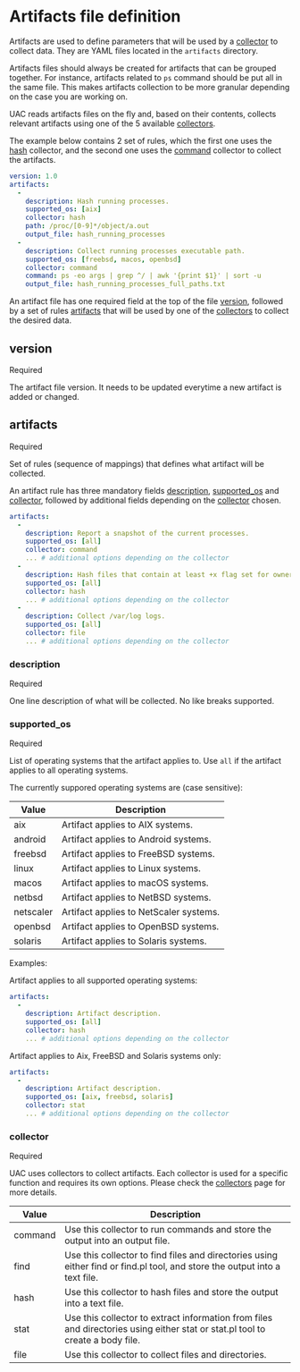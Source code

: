 # Artifacts file definition

Artifacts are used to define parameters that will be used by a [collector](collectors.md) to collect data. They are YAML files located in the ```artifacts``` directory.

Artifacts files should always be created for artifacts that can be grouped together. For instance, artifacts related to ```ps``` command should be put all in the same file. This makes artifacts collection to be more granular depending on the case you are working on.

UAC reads artifacts files on the fly and, based on their contents, collects relevant artifacts using one of the 5 available [collectors](collectors.md).

The example below contains 2 set of rules, which the first one uses the [hash](collectors.md#hash-collector) collector, and the second one uses the [command](collectors.md#command-collector) collector to collect the artifacts.

```yaml
version: 1.0
artifacts:
  -
    description: Hash running processes.
    supported_os: [aix]
    collector: hash
    path: /proc/[0-9]*/object/a.out
    output_file: hash_running_processes
  -
    description: Collect running processes executable path.
    supported_os: [freebsd, macos, openbsd]
    collector: command
    command: ps -eo args | grep ^/ | awk '{print $1}' | sort -u
    output_file: hash_running_processes_full_paths.txt
```

An artifact file has one required field at the top of the file [version](#version), followed by a set of rules [artifacts](#artifacts) that will be used by one of the [collectors](collectors.md) to collect the desired data.

## version
<span class="required">Required</span>

The artifact file version. It needs to be updated everytime a new artifact is added or changed.

## artifacts
<span class="required">Required</span>

Set of rules (sequence of mappings) that defines what artifact will be collected. 

An artifact rule has three mandatory fields [description](#description), [supported_os](#supported_os) and [collector](#collector), followed by additional fields depending on the [collector](collectors.md) chosen.

```yaml
artifacts:
  -
    description: Report a snapshot of the current processes.
    supported_os: [all]
    collector: command
    ... # additional options depending on the collector
  -
    description: Hash files that contain at least +x flag set for owner.
    supported_os: [all]
    collector: hash
    ... # additional options depending on the collector
  -
    description: Collect /var/log logs.
    supported_os: [all]
    collector: file
    ... # additional options depending on the collector
```

### description
<span class="required">Required</span>

One line description of what will be collected. No like breaks supported.

### supported_os
<span class="required">Required</span>

List of operating systems that the artifact applies to. Use ```all``` if the artifact applies to all operating systems.

The currently suppored operating systems are (case sensitive):

| Value | Description |
| ----- | ----------- |
| aix | Artifact applies to AIX systems. |
| android | Artifact applies to Android systems. |
| freebsd | Artifact applies to FreeBSD systems. |
| linux | Artifact applies to Linux systems. |
| macos | Artifact applies to macOS systems. |
| netbsd | Artifact applies to NetBSD systems. |
| netscaler | Artifact applies to NetScaler systems. |
| openbsd | Artifact applies to OpenBSD systems. |
| solaris | Artifact applies to Solaris systems. |

Examples:

Artifact applies to all supported operating systems:

```yaml
artifacts:
  -
    description: Artifact description.
    supported_os: [all]
    collector: hash
    ... # additional options depending on the collector
```

Artifact applies to Aix, FreeBSD and Solaris systems only:

```yaml
artifacts:
  -
    description: Artifact description.
    supported_os: [aix, freebsd, solaris]
    collector: stat
    ... # additional options depending on the collector
```

### collector
<span class="required">Required</span>

UAC uses collectors to collect artifacts. Each collector is used for a specific function and requires its own options. Please check the [collectors](collectors.md) page for more details.

| Value | Description |
| ----- | ----------- |
| command | Use this collector to run commands and store the output into an output file. |
| find | Use this collector to find files and directories using either find or find.pl tool, and store the output into a text file. |
| hash | Use this collector to hash files and store the output into a text file. |
| stat | Use this collector to extract information from files and directories using either stat or stat.pl tool to create a body file. |
| file | Use this collector to collect files and directories. |
